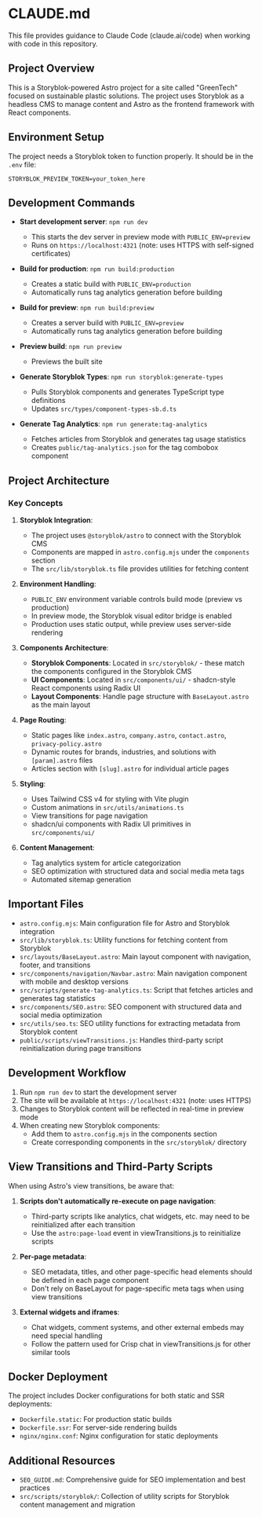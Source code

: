 # CLAUDE.md

This file provides guidance to Claude Code (claude.ai/code) when working with code in this repository.

## Project Overview

This is a Storyblok-powered Astro project for a site called "GreenTech" focused on sustainable plastic solutions. The project uses Storyblok as a headless CMS to manage content and Astro as the frontend framework with React components.

## Environment Setup

The project needs a Storyblok token to function properly. It should be in the `.env` file:

```
STORYBLOK_PREVIEW_TOKEN=your_token_here
```

## Development Commands

- **Start development server**: `npm run dev`
  - This starts the dev server in preview mode with `PUBLIC_ENV=preview`
  - Runs on `https://localhost:4321` (note: uses HTTPS with self-signed certificates)

- **Build for production**: `npm run build:production`
  - Creates a static build with `PUBLIC_ENV=production`
  - Automatically runs tag analytics generation before building

- **Build for preview**: `npm run build:preview` 
  - Creates a server build with `PUBLIC_ENV=preview`
  - Automatically runs tag analytics generation before building

- **Preview build**: `npm run preview`
  - Previews the built site

- **Generate Storyblok Types**: `npm run storyblok:generate-types`
  - Pulls Storyblok components and generates TypeScript type definitions
  - Updates `src/types/component-types-sb.d.ts`

- **Generate Tag Analytics**: `npm run generate:tag-analytics`
  - Fetches articles from Storyblok and generates tag usage statistics
  - Creates `public/tag-analytics.json` for the tag combobox component

## Project Architecture

### Key Concepts

1. **Storyblok Integration**:
   - The project uses `@storyblok/astro` to connect with the Storyblok CMS
   - Components are mapped in `astro.config.mjs` under the `components` section
   - The `src/lib/storyblok.ts` file provides utilities for fetching content

2. **Environment Handling**:
   - `PUBLIC_ENV` environment variable controls build mode (preview vs production)
   - In preview mode, the Storyblok visual editor bridge is enabled
   - Production uses static output, while preview uses server-side rendering

3. **Components Architecture**:
   - **Storyblok Components**: Located in `src/storyblok/` - these match the components configured in the Storyblok CMS
   - **UI Components**: Located in `src/components/ui/` - shadcn-style React components using Radix UI
   - **Layout Components**: Handle page structure with `BaseLayout.astro` as the main layout

4. **Page Routing**:
   - Static pages like `index.astro`, `company.astro`, `contact.astro`, `privacy-policy.astro`
   - Dynamic routes for brands, industries, and solutions with `[param].astro` files
   - Articles section with `[slug].astro` for individual article pages

5. **Styling**:
   - Uses Tailwind CSS v4 for styling with Vite plugin
   - Custom animations in `src/utils/animations.ts`
   - View transitions for page navigation
   - shadcn/ui components with Radix UI primitives in `src/components/ui/`

6. **Content Management**:
   - Tag analytics system for article categorization
   - SEO optimization with structured data and social media meta tags
   - Automated sitemap generation

## Important Files

- `astro.config.mjs`: Main configuration file for Astro and Storyblok integration
- `src/lib/storyblok.ts`: Utility functions for fetching content from Storyblok
- `src/layouts/BaseLayout.astro`: Main layout component with navigation, footer, and transitions
- `src/components/navigation/Navbar.astro`: Main navigation component with mobile and desktop versions
- `src/scripts/generate-tag-analytics.ts`: Script that fetches articles and generates tag statistics
- `src/components/SEO.astro`: SEO component with structured data and social media optimization
- `src/utils/seo.ts`: SEO utility functions for extracting metadata from Storyblok content
- `public/scripts/viewTransitions.js`: Handles third-party script reinitialization during page transitions

## Development Workflow

1. Run `npm run dev` to start the development server
2. The site will be available at `https://localhost:4321` (note: uses HTTPS)
3. Changes to Storyblok content will be reflected in real-time in preview mode
4. When creating new Storyblok components:
   - Add them to `astro.config.mjs` in the components section
   - Create corresponding components in the `src/storyblok/` directory

## View Transitions and Third-Party Scripts

When using Astro's view transitions, be aware that:

1. **Scripts don't automatically re-execute on page navigation**:
   - Third-party scripts like analytics, chat widgets, etc. may need to be reinitialized after each transition
   - Use the `astro:page-load` event in viewTransitions.js to reinitialize scripts

2. **Per-page metadata**:
   - SEO metadata, titles, and other page-specific head elements should be defined in each page component
   - Don't rely on BaseLayout for page-specific meta tags when using view transitions

3. **External widgets and iframes**:
   - Chat widgets, comment systems, and other external embeds may need special handling
   - Follow the pattern used for Crisp chat in viewTransitions.js for other similar tools

## Docker Deployment

The project includes Docker configurations for both static and SSR deployments:

- `Dockerfile.static`: For production static builds
- `Dockerfile.ssr`: For server-side rendering builds  
- `nginx/nginx.conf`: Nginx configuration for static deployments

## Additional Resources

- `SEO_GUIDE.md`: Comprehensive guide for SEO implementation and best practices
- `src/scripts/storyblok/`: Collection of utility scripts for Storyblok content management and migration